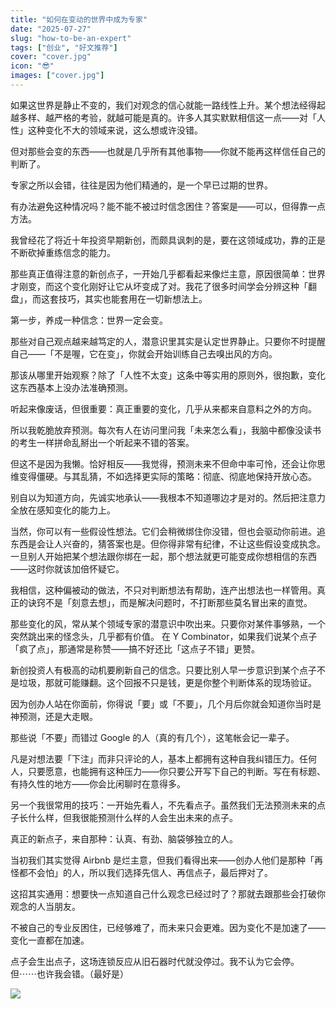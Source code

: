 ```yaml
---
title: "如何在变动的世界中成为专家"
date: "2025-07-27"
slug: "how-to-be-an-expert"
tags: ["创业", "好文推荐"]
cover: "cover.jpg"
icon: "😎"
images: ["cover.jpg"]
---
```

如果这世界是静止不变的，我们对观念的信心就能一路线性上升。某个想法经得起越多样、越严格的考验，就越可能是真的。许多人其实默默相信这一点——对「人性」这种变化不大的领域来说，这么想或许没错。



但对那些会变的东西——也就是几乎所有其他事物——你就不能再这样信任自己的判断了。



专家之所以会错，往往是因为他们精通的，是一个早已过期的世界。



有办法避免这种情况吗？能不能不被过时信念困住？答案是——可以，但得靠一点方法。



我曾经花了将近十年投资早期新创，而颇具讽刺的是，要在这领域成功，靠的正是不断砍掉重练信念的能力。



那些真正值得注意的新创点子，一开始几乎都看起来像烂主意，原因很简单：世界才刚变，而这个变化刚好让它从坏变成了对。我花了很多时间学会分辨这种「翻盘」，而这套技巧，其实也能套用在一切新想法上。



第一步，养成一种信念：世界一定会变。



那些对自己观点越来越笃定的人，潜意识里其实是认定世界静止。只要你不时提醒自己——「不是喔，它在变」，你就会开始训练自己去嗅出风的方向。



那该从哪里开始观察？除了「人性不太变」这条中等实用的原则外，很抱歉，变化这东西基本上没办法准确预测。



听起来像废话，但很重要：真正重要的变化，几乎从来都来自意料之外的方向。



所以我乾脆放弃预测。每次有人在访问里问我「未来怎么看」，我脑中都像没读书的考生一样拼命乱掰出一个听起来不错的答案。



但这不是因为我懒。恰好相反——我觉得，预测未来不但命中率可怜，还会让你思维变得僵硬。与其乱猜，不如选择更实际的策略：彻底、彻底地保持开放心态。



别自以为知道方向，先诚实地承认——我根本不知道哪边才是对的。然后把注意力全放在感知变化的能力上。



当然，你可以有一些假设性想法。它们会稍微绑住你没错，但也会驱动你前进。追东西是会让人兴奋的，猜答案也是。但你得非常有纪律，不让这些假设变成执念。
一旦别人开始把某个想法跟你绑在一起，那个想法就更可能变成你想相信的东西——这时你就该加倍怀疑它。



我相信，这种偏被动的做法，不只对判断想法有帮助，连产出想法也一样管用。真正的诀窍不是「刻意去想」，而是解决问题时，不打断那些莫名冒出来的直觉。



那些变化的风，常从某个领域专家的潜意识中吹出来。只要你对某件事够熟，一个突然跳出来的怪念头，几乎都有价值。
在 Y Combinator，如果我们说某个点子「疯了点」，那通常是称赞——搞不好还比「这点子不错」更赞。



新创投资人有极高的动机要刷新自己的信念。只要比别人早一步意识到某个点子不是垃圾，那就可能赚翻。这个回报不只是钱，更是你整个判断体系的现场验证。



因为创办人站在你面前，你得说「要」或「不要」，几个月后你就会知道你当时是神预测，还是大走眼。



那些说「不要」而错过 Google 的人（真的有几个），这笔帐会记一辈子。



凡是对想法要「下注」而非只评论的人，基本上都拥有这种自我纠错压力。任何人，只要愿意，也能拥有这种压力——你只要公开写下自己的判断。写在有标题、有持久性的地方——你会比闲聊时在意得多。



另一个我很常用的技巧：一开始先看人，不先看点子。虽然我们无法预测未来的点子长什么样，但我很能预测什么样的人会生出未来的点子。



真正的新点子，来自那种：认真、有劲、脑袋够独立的人。



当初我们其实觉得 Airbnb 是烂主意，但我们看得出来——创办人他们是那种「再怪都不会怕」的人，所以我们选择先信人、再信点子，最后押对了。



这招其实通用：想要快一点知道自己什么观念已经过时了？那就去跟那些会打破你观念的人当朋友。



不被自己的专业反困住，已经够难了，而未来只会更难。因为变化不是加速了——变化一直都在加速。



点子会生出点子，这场连锁反应从旧石器时代就没停过。我不认为它会停。
但⋯⋯也许我会错。（最好是）




![](https://prod-files-secure.s3.us-west-2.amazonaws.com/112d0858-5090-4d34-a606-b75eb8d65fd2/46476355-9cf3-4e99-9b7a-3531bc426380/1000202064.png?X-Amz-Algorithm=AWS4-HMAC-SHA256&X-Amz-Content-Sha256=UNSIGNED-PAYLOAD&X-Amz-Credential=ASIAZI2LB466U72WAPXU%2F20251031%2Fus-west-2%2Fs3%2Faws4_request&X-Amz-Date=20251031T134232Z&X-Amz-Expires=3600&X-Amz-Security-Token=IQoJb3JpZ2luX2VjEE0aCXVzLXdlc3QtMiJGMEQCIAMgF4Smnh3fyF%2BoYom7Eak%2FycCE2pDq3IEyjhyQlLpWAiAkeUpTmWvG6yYhcx8Vqfeg%2BYxjac94SmxF%2B%2BMExDkNjir%2FAwgWEAAaDDYzNzQyMzE4MzgwNSIM8o%2BdQLe5EnuFpV%2FWKtwDmN9lpZ1xoZYxeB7qGQDiOq4zk9LS6b0RT4ytYo2GW%2BjzNpX2jEEk9wX0oA28Ok9aNUXHN%2BQAyQK36Y1%2FHEQxKKWEfLyCtR5iP4m7tiSxMtXa3VW50WFFnAAdgzyvVhLqCiHBivZaNPsTbJz%2B6hvtrqLQENUIdh%2BQkTxSJn4x1QY6CZ9JVMheXFKV3E%2FDEF8xL7jFYPI5RAfBJAuvpSdsjBOhgT5OVyrIfrnpGZdNzGl9WKIJq3Sm1aCQrcIAAFui%2FR6Uhyilpc%2BxDBd8YyGILm%2Fl26hMFQmQ9fhVgE3WlUiC6iJh78rFwJt3d%2FmnLJawXYBu4p%2Fv1ouLUg7qz3WuJLIgohTjXwvWrb8GW7o3aNdJK4HZMqlVbVekkHOvVN6WcqDXvSubhZZWny0l8kT8tAHocrj9ZB0PSlzCHcVvFe39NYwsV2xKc5%2BvzOMpqmqs5jojS3CJrfOiUiweuQplwYnUs9K%2FFVaMOHeCKVfo0nr319gaHna8M1L7%2Fb6lB1CpPY8%2B8oEF%2BhKboc2UeCVGoPd40KpM4fnTQQ1LINrol9dCQv%2BPtNCROEQbA0QSDRkYWadGLV7YV2GpswRZsKsQkxSAF%2F9Pz%2BNkhhFvukPrzp%2Fx3i%2B6f80nOlXF%2Ff4wvdqSyAY6pgEWFkwYfjxAoRK0L5bbA8P0InUgf7gkZJzJSgAUTV%2FRWdf0D3k8gWwXRtGxDUU1UOwj4fRU0sIB2fhDPN2oAqDJtaWhYi7MuLP%2B7ASeoAAmlD8%2FqnMEuPyqr4nWnz4tG2FqK3Y4s8TNaT8%2By%2B09np6TaLBvjxb3QdC%2F6peFOA9QIPjLEBMUbjuEPoqTK6T8USB%2F8rTDmVXziENC7qUPllmlZAfUhtVw&X-Amz-Signature=59435a60439b48e02bbf74edf03745121d7cc96b95d12d27084652b42b52f594&X-Amz-SignedHeaders=host&x-amz-checksum-mode=ENABLED&x-id=GetObject)


